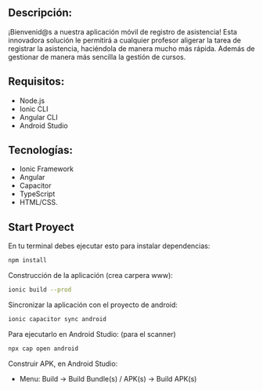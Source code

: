 ## Descripción:
¡Bienvenid@s a nuestra aplicación móvil de registro de asistencia! Esta innovadora solución le permitirá a cualquier profesor aligerar la tarea de registrar la asistencia, haciéndola de manera mucho más rápida. Además de gestionar de manera más sencilla la gestión de cursos.
## Requisitos: 
- Node.js
- Ionic CLI 
- Angular CLI 
- Android Studio
## Tecnologías:
- Ionic Framework
- Angular
- Capacitor
- TypeScript
- HTML/CSS.
## Start Proyect
En tu terminal debes ejecutar esto para instalar dependencias:
```bash
npm install
```
Construcción de la aplicación (crea carpera www):
```bash
ionic build --prod
```
Sincronizar la aplicación con el proyecto de android:
```bash
ionic capacitor sync android
```
Para ejecutarlo en Android Studio: (para el scanner)
```bash
npx cap open android
```
Construir APK, en Android Studio:
- Menu: Build -> Build Bundle(s) / APK(s) -> Build APK(s)
